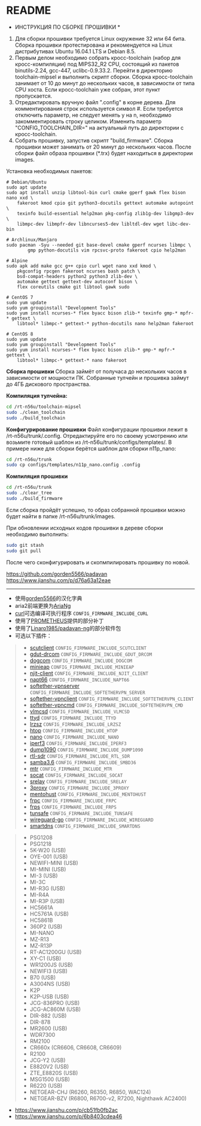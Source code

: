 
# README #
* ИНСТРУКЦИЯ ПО СБОРКЕ ПРОШИВКИ *

1) Для сборки прошивки требуется Linux окружение 32 или 64 бита. Сборка прошивки
   протестирована и рекомендуется на Linux дистрибутивах Ubuntu 16.04.1 LTS и
   Debian 8.5.
2) Первым делом необходимо собрать кросс-toolchain (набор для кросс-компиляции)
   под MIPS32_R2 CPU, состоящий из пакетов binutils-2.24, gcc-447, uclibc-0.9.33.2.
   Перейти в директорию toolchain-mipsel и выполнить скрипт сборки. Сборка
   кросс-toolchain занимает от 10 до минут до нескольких часов, в зависимости 
   от типа CPU хоста. Если кросс-toolchain уже собран, этот пункт пропускается.
3) Отредактировать вручную файл ".config" в корне дерева. Для комментирования 
   строк используется символ #. Если требуется отключить параметр, не следует 
   менять y на n, необходимо закомментировать строку целиком. Изменить параметр 
   "CONFIG_TOOLCHAIN_DIR=" на актуальный путь до директории с кросс-toolchain.
4) Собрать прошивку, запустив скрипт "build_firmware". Сборка прошивки может 
   занимать от 20 минут до нескольких часов. После сборки файл образа прошивки 
   (*.trx) будет находиться в директории images.

Установка необходимых пакетов:
```shell
# Debian/Ubuntu
sudo apt update
sudo apt install unzip libtool-bin curl cmake gperf gawk flex bison nano xxd \
	fakeroot kmod cpio git python3-docutils gettext automake autopoint \
	texinfo build-essential help2man pkg-config zlib1g-dev libgmp3-dev \
	libmpc-dev libmpfr-dev libncurses5-dev libltdl-dev wget libc-dev-bin

# Archlinux/Manjaro
sudo pacman -Syu --needed git base-devel cmake gperf ncurses libmpc \
        gmp python-docutils vim rpcsvc-proto fakeroot cpio help2man

# Alpine
sudo apk add make gcc g++ cpio curl wget nano xxd kmod \
	pkgconfig rpcgen fakeroot ncurses bash patch \
	bsd-compat-headers python2 python3 zlib-dev \
	automake gettext gettext-dev autoconf bison \
	flex coreutils cmake git libtool gawk sudo

# CentOS 7
sudo yum update
sudo yum groupinstall "Development Tools"
sudo yum install ncurses-* flex byacc bison zlib-* texinfo gmp-* mpfr-* gettext \
	libtool* libmpc-* gettext-* python-docutils nano help2man fakeroot

# CentOS 8
sudo yum update
sudo yum groupinstall "Development Tools"
sudo yum install ncurses-* flex byacc bison zlib-* gmp-* mpfr-* gettext \
	libtool* libmpc-* gettext-* nano fakeroot
```
**Сборка прошивки**
Сборка займёт от получаса до нескольких часов в зависимости от мощности ПК. Собранные тулчейн и прошивка займут до 4ГБ дискового пространства.

**Компиляция тулчейна:**
```bash
cd /rt-n56u/toolchain-mipsel
sudo ./clean_toolchain
sudo ./build_toolchain
```

**Конфигурирование прошивки**
Файл конфигурации прошивки лежит в /rt-n56u/trunk/.config. Отредактируйте его по своему усмотрению или возьмите готовый шаблон из /rt-n56u/trunk/configs/templates/. В примере ниже для сборки берётся шаблон для сборки n11p_nano:

```bash
cd /rt-n56u/trunk
sudo cp configs/templates/n11p_nano.config .config
```

**Компиляция прошивки**
```bash
cd /rt-n56u/trunk
sudo ./clear_tree
sudo ./build_firmware
```
Если сборка пройдёт успешно, то образ собранной прошивки можно будет найти в папке /rt-n56u/trunk/images.

При обновлении исходных кодов прошивки в дереве сборки необходимо выполнить:

```bash
sudo git stash
sudo git pull
```
После чего сконфигурировать и скопмпилировать прошивку по новой.

https://github.com/gorden5566/padavan
https://www.jianshu.com/p/d76a63a12eae

***

- 使用[gorden5566](https://github.com/gorden5566/padavan)的汉化字典
- aria2前端更换为[AriaNg](https://github.com/mayswind/AriaNg)
- [curl](https://github.com/curl/curl)可选编译可执行程序 ```CONFIG_FIRMWARE_INCLUDE_CURL```
- 使用了[PROMETHEUS](http://pm.freize.net/index.html)提供的部分补丁
- 使用了[Linaro1985/padavan-ng](https://gitlab.com/padavan-ng/padavan-ng)的部分软件包
- 可选以下插件：
>- [scutclient](https://github.com/hanwckf/scutclient) ```CONFIG_FIRMWARE_INCLUDE_SCUTCLIENT```
>- [gdut-drcom](https://github.com/chenhaowen01/gdut-drcom) ```CONFIG_FIRMWARE_INCLUDE_GDUT_DRCOM```
>- [dogcom](https://github.com/hanwckf/dogcom) ```CONFIG_FIRMWARE_INCLUDE_DOGCOM```
>- [minieap](https://github.com/hanwckf/minieap) ```CONFIG_FIRMWARE_INCLUDE_MINIEAP```
>- [njit-client](https://github.com/hanwckf/njit8021xclient) ```CONFIG_FIRMWARE_INCLUDE_NJIT_CLIENT```
>- [napt66](https://github.com/mzweilin/napt66) ```CONFIG_FIRMWARE_INCLUDE_NAPT66```
>- [softether-vpnserver](https://github.com/SoftEtherVPN/SoftEtherVPN_Stable) ```CONFIG_FIRMWARE_INCLUDE_SOFTETHERVPN_SERVER```
>- [softether-vpnclient](https://github.com/SoftEtherVPN/SoftEtherVPN_Stable) ```CONFIG_FIRMWARE_INCLUDE_SOFTETHERVPN_CLIENT```
>- [softether-vpncmd](https://github.com/SoftEtherVPN/SoftEtherVPN_Stable) ```CONFIG_FIRMWARE_INCLUDE_SOFTETHERVPN_CMD```
>- [vlmcsd](https://github.com/hanwckf/vlmcsd) ```CONFIG_FIRMWARE_INCLUDE_VLMCSD```
>- [ttyd](https://github.com/tsl0922/ttyd) ```CONFIG_FIRMWARE_INCLUDE_TTYD```
>- [lrzsz](https://ohse.de/uwe/software/lrzsz.html) ```CONFIG_FIRMWARE_INCLUDE_LRZSZ```
>- [htop](https://hisham.hm/htop/releases/) ```CONFIG_FIRMWARE_INCLUDE_HTOP```
>- [nano](https://www.nano-editor.org/dist/) ```CONFIG_FIRMWARE_INCLUDE_NANO```
>- [iperf3](https://github.com/esnet/iperf) ```CONFIG_FIRMWARE_INCLUDE_IPERF3```
>- [dump1090](https://github.com/hanwckf/dump1090) ```CONFIG_FIRMWARE_INCLUDE_DUMP1090```
>- [rtl-sdr](https://github.com/osmocom/rtl-sdr) ```CONFIG_FIRMWARE_INCLUDE_RTL_SDR```
>- [samba3.6](https://gitlab.com/padavan-ng/padavan-ng/tree/master/trunk/user/samba36) ```CONFIG_FIRMWARE_INCLUDE_SMBD36```
>- [mtr](https://github.com/traviscross/mtr) ```CONFIG_FIRMWARE_INCLUDE_MTR```
>- [socat](http://www.dest-unreach.org/socat) ```CONFIG_FIRMWARE_INCLUDE_SOCAT```
>- [srelay](https://socks-relay.sourceforge.io) ```CONFIG_FIRMWARE_INCLUDE_SRELAY```
>- [3proxy](https://github.com/z3APA3A/3proxy) ```CONFIG_FIRMWARE_INCLUDE_3PROXY```
>- [mentohust](https://github.com/hanwckf/mentohust-1) ```CONFIG_FIRMWARE_INCLUDE_MENTOHUST```
>- [frpc](https://github.com/fatedier/frp) ```CONFIG_FIRMWARE_INCLUDE_FRPC```
>- [frps](https://github.com/fatedier/frp) ```CONFIG_FIRMWARE_INCLUDE_FRPS```
>- [tunsafe](https://github.com/TunSafe/TunSafe) ```CONFIG_FIRMWARE_INCLUDE_TUNSAFE```
>- [wireguard-go](https://git.zx2c4.com/wireguard-go/) ```CONFIG_FIRMWARE_INCLUDE_WIREGUARD```
>- [smartdns](https://github.com/pymumu/smartdns) ```CONFIG_FIRMWARE_INCLUDE_SMARTDNS```


>- PSG1208
>- PSG1218
>- 5K-W20 (USB)
>- OYE-001 (USB)
>- NEWIFI-MINI (USB)
>- MI-MINI (USB)
>- MI-3 (USB)
>- MI-3C
>- MI-R3G (USB)
>- MI-R4A
>- MI-R3P (USB)
>- HC5661A
>- HC5761A (USB)
>- HC5861B
>- 360P2 (USB)
>- MI-NANO
>- MZ-R13
>- MZ-R13P
>- RT-AC1200GU (USB)
>- XY-C1 (USB)
>- WR1200JS (USB)
>- NEWIFI3 (USB)
>- B70 (USB)
>- A3004NS (USB)
>- K2P
>- K2P-USB (USB)
>- JCG-836PRO (USB)
>- JCG-AC860M (USB)
>- DIR-882 (USB)
>- DIR-878
>- MR2600 (USB)
>- WDR7300
>- RM2100
>- CR660x (CR6606, CR6608, CR6609)
>- R2100
>- JCG-Y2 (USB)
>- E8820V2 (USB)
>- ZTE_E8820S (USB)
>- MSG1500 (USB)
>- R6220 (USB)
>- NETGEAR-CHJ (R6260, R6350, R6850, WAC124)
>- NETGEAR-BZV (R6800, R6700-v2, R7200, Nighthawk AC2400)





- https://www.jianshu.com/p/cb51fb0fb2ac
- https://www.jianshu.com/p/6b8403cdea46

